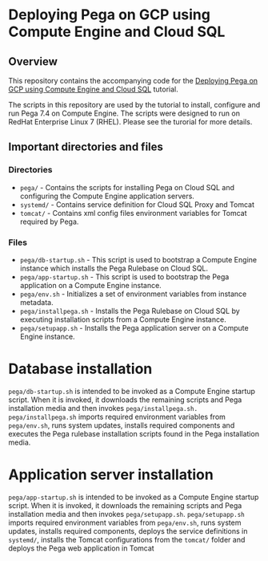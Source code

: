 # Deploying Pega on GCP using Compute Engine and Cloud SQL

## Overview

This repository contains the accompanying code for the
[Deploying Pega on GCP using Compute Engine and Cloud SQL](link_address)
tutorial.

The scripts in this repository are used by the tutorial to install, configure
and run Pega 7.4 on Compute Engine. The scripts were designed to run on RedHat Enterprise Linux 7 (RHEL). Please see the turorial for more details.

## Important directories and files

### Directories

*   `pega/` - Contains the scripts for installing Pega on Cloud SQL and configuring the Compute Engine
    application servers.
*   `systemd/` - Contains service definition for Cloud SQL Proxy and Tomcat
*   `tomcat/` - Contains xml config files environment variables for Tomcat required by Pega.

### Files

*   `pega/db-startup.sh` - This script is used to bootstrap a Compute Engine
    instance which installs the Pega Rulebase on Cloud SQL.
*   `pega/app-startup.sh` - This script is used to bootstrap the Pega application
    on a Compute Engine instance.    
*   `pega/env.sh` - Initializes a set of environment variables from instance
    metadata.
*   `pega/installpega.sh` - Installs the Pega Rulebase on Cloud SQL by executing installation scripts from a
    Compute Engine instance.
*   `pega/setupapp.sh` - Installs the Pega application server on a Compute Engine instance.

# Database installation

`pega/db-startup.sh` is intended to be invoked as a Compute Engine startup script. When it is invoked, it downloads the remaining scripts 
and Pega installation media and then invokes `pega/installpega.sh.`
`pega/installpega.sh` imports required environment variables from
`pega/env.sh`, runs system updates, installs required components and executes the Pega rulebase installation scripts found in the Pega installation media.

# Application server installation

`pega/app-startup.sh` is intended to be invoked as a Compute Engine startup script. When it is invoked, it downloads the remaining scripts
and Pega installation media and then invokes `pega/setupapp.sh`.
`pega/setupapp.sh` imports required environment variables from `pega/env.sh`,
 runs system updates, installs required components, deploys the service definitions in `systemd/`,
installs the Tomcat configurations from the `tomcat/` folder and deploys the Pega web application in Tomcat

